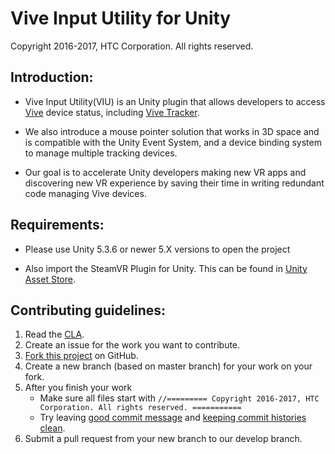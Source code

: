 # Vive Input Utility for Unity
Copyright 2016-2017, HTC Corporation. All rights reserved.


## Introduction:

- Vive Input Utility(VIU) is an Unity plugin that allows developers 
to access [Vive](https://www.vive.com/) device status, 
including [Vive Tracker](https://www.vive.com/us/vive-tracker/).

- We also introduce a mouse pointer solution that works in 3D space and 
is compatible with the Unity Event System, and a device binding 
system to manage multiple tracking devices.

- Our goal is to accelerate Unity developers making new VR apps and 
discovering new VR experience by saving their time in writing redundant 
code managing Vive devices.


## Requirements:

- Please use Unity 5.3.6 or newer 5.X versions to open the project

- Also import the SteamVR Plugin for Unity. This can be found in [Unity
Asset Store](http://u3d.as/content/valve-corporation/steam-vr-plugin).


## Contributing guidelines:

1. Read the [CLA](https://github.com/ViveSoftware/ViveInputUtility-Unity/blob/master/CONTRIBUTING.md).
2. Create an issue for the work you want to contribute.
3. [Fork this project](https://github.com/ViveSoftware/ViveInputUtility-Unity/fork) on GitHub.
4. Create a new branch (based on master branch) for your work on your fork.
5. After you finish your work
    - Make sure all files start with `//========= Copyright 2016-2017, HTC Corporation. All rights reserved. ===========`
    - Try leaving [good commit message](https://chris.beams.io/posts/git-commit/) and [keeping commit histories clean](https://www.notion.so/Keeping-Commit-Histories-Clean-0f717c4e802c4a0ebd852cf9337ce5d2).
6. Submit a pull request from your new branch to our develop branch.